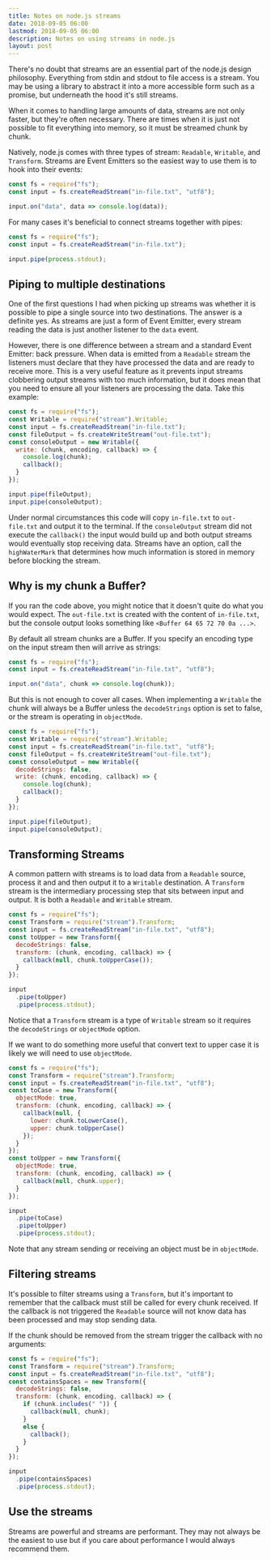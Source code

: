 ```yaml
---
title: Notes on node.js streams
date: 2018-09-05 06:00
lastmod: 2018-09-05 06:00
description: Notes on using streams in node.js
layout: post
---
```


There's no doubt that streams are an essential part of the node.js design philosophy. Everything from stdin and stdout to file access is a stream. You may be using a library to abstract it into a more accessible form such as a promise, but underneath the hood it's still streams.

When it comes to handling large amounts of data, streams are not only faster, but they're often necessary. There are times when it is just not possible to fit everything into memory, so it must be streamed chunk by chunk.

Natively, node.js comes with three types of stream: `Readable`, `Writable`, and `Transform`. Streams are Event Emitters so the easiest way to use them is to hook into their events:

```javascript
const fs = require("fs");
const input = fs.createReadStream("in-file.txt", "utf8");

input.on("data", data => console.log(data));
```

For many cases it's beneficial to connect streams together with pipes:

```javascript
const fs = require("fs");
const input = fs.createReadStream("in-file.txt");

input.pipe(process.stdout);
```

## Piping to multiple destinations

One of the first questions I had when picking up streams was whether it is possible to pipe a single source into two destinations. The answer is a definite yes. As streams are just a form of Event Emitter, every stream reading the data is just another listener to the `data` event.

However, there is one difference between a stream and a standard Event Emitter: back pressure. When data is emitted from a `Readable` stream the listeners must declare that they have processed the data and are ready to receive more. This is a very useful feature as it prevents input streams clobbering output streams with too much information, but it does mean that you need to ensure all your listeners are processing the data. Take this example:

```javascript
const fs = require("fs");
const Writable = require("stream").Writable;
const input = fs.createReadStream("in-file.txt");
const fileOutput = fs.createWriteStream("out-file.txt");
const consoleOutput = new Writable({
  write: (chunk, encoding, callback) => {
    console.log(chunk);
    callback();
  }
});

input.pipe(fileOutput);
input.pipe(consoleOutput);
```

Under normal circumstances this code will copy `in-file.txt` to `out-file.txt` and output it to the terminal. If the `consoleOutput` stream did not execute the `callback()` the input would build up and both output streams would eventually stop receiving data. Streams have an option, call the `highWaterMark` that determines how much information is stored in memory before blocking the stream.

## Why is my chunk a Buffer?

If you ran the code above, you might notice that it doesn't quite do what you would expect. The `out-file.txt` is created with the content of `in-file.txt`, but the console output looks something like `<Buffer 64 65 72 70 0a ...>`.

By default all stream chunks are a Buffer. If you specify an encoding type on the input stream then will arrive as strings:

```javascript
const fs = require("fs");
const input = fs.createReadStream("in-file.txt", "utf8");

input.on("data", chunk => console.log(chunk));
```

But this is not enough to cover all cases. When implementing a `Writable` the chunk will always be a Buffer unless the `decodeStrings` option is set to false, or the stream is operating in `objectMode`.

```javascript
const fs = require("fs");
const Writable = require("stream").Writable;
const input = fs.createReadStream("in-file.txt", "utf8");
const fileOutput = fs.createWriteStream("out-file.txt");
const consoleOutput = new Writable({
  decodeStrings: false,
  write: (chunk, encoding, callback) => {
    console.log(chunk);
    callback();
  }
});

input.pipe(fileOutput);
input.pipe(consoleOutput);
```

## Transforming Streams

A common pattern with streams is to load data from a `Readable` source, process it and and then output it to a `Writable` destination. A `Transform` stream is the intermediary processing step that sits between input and output. It is both a `Readable` and `Writable` stream.

```javascript
const fs = require("fs");
const Transform = require("stream").Transform;
const input = fs.createReadStream("in-file.txt", "utf8");
const toUpper = new Transform({
  decodeStrings: false,
  transform: (chunk, encoding, callback) => {
    callback(null, chunk.toUpperCase());
  }
});

input
  .pipe(toUpper)
  .pipe(process.stdout);
```

Notice that a `Transform` stream is a type of `Writable` stream so it requires the `decodeStrings` or `objectMode` option.

If we want to do something more useful that convert text to upper case it is likely we will need to use `objectMode`.

```javascript
const fs = require("fs");
const Transform = require("stream").Transform;
const input = fs.createReadStream("in-file.txt", "utf8");
const toCase = new Transform({
  objectMode: true,
  transform: (chunk, encoding, callback) => {
    callback(null, {
      lower: chunk.toLowerCase(),
      upper: chunk.toUpperCase()
    });
  }
});
const toUpper = new Transform({
  objectMode: true,
  transform: (chunk, encoding, callback) => {
    callback(null, chunk.upper);
  }
});

input
  .pipe(toCase)
  .pipe(toUpper)
  .pipe(process.stdout);
```

Note that any stream sending or receiving an object must be in `objectMode`.

## Filtering streams

It's possible to filter streams using a `Transform`, but it's important to remember that the callback must still be called for every chunk received. If the callback is not triggered the `Readable` source will not know data has been processed and may stop sending data.

If the chunk should be removed from the stream trigger the callback with no arguments:

```javascript
const fs = require("fs");
const Transform = require("stream").Transform;
const input = fs.createReadStream("in-file.txt", "utf8");
const containsSpaces = new Transform({
  decodeStrings: false,
  transform: (chunk, encoding, callback) => {
    if (chunk.includes(" ")) {
      callback(null, chunk);      
    }
    else {
      callback();
    }
  }
});

input
  .pipe(containsSpaces)
  .pipe(process.stdout);
```

## Use the streams

Streams are powerful and streams are performant. They may not always be the easiest to use but if you care about performance I would always recommend them.
